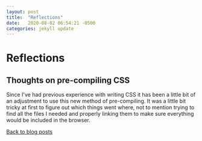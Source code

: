 ```yaml
---
layout: post
title:  "Reflections"
date:   2020-08-02 06:54:21 -0500
categories: jekyll update
---
```

<h1>Reflections</h1>

<h2>Thoughts on pre-compiling CSS</h2>

Since I've had previous experience with writing CSS it has been a little bit of an adjustment to use this new
method of pre-compiling. It was a little bit tricky at first to figure out which things went where, not to
mention trying to find all the files I needed and properly linking them to make sure everything would be
included in the browser.

<div class="trigger"><a class="page-link" href="/blogposts/">Back to blog posts</a></div>
